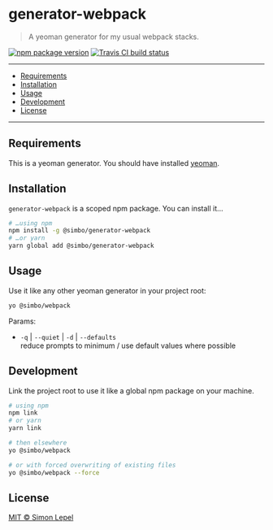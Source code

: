 generator-webpack
=================

  > A yeoman generator for my usual webpack stacks.

[![npm package version](https://img.shields.io/npm/v/@simbo/generator-webpack.svg?style=flat-square)](https://www.npmjs.com/package/@simbo/generator-webpack)
[![Travis CI build status](https://travis-ci.org/simbo/generator-webpack.svg?branch=master)](https://travis-ci.org/simbo/generator-webpack/builds)

---

<!-- TOC -->

- [Requirements](#requirements)
- [Installation](#installation)
- [Usage](#usage)
- [Development](#development)
- [License](#license)

<!-- /TOC -->

---


## Requirements

This is a yeoman generator. You should have installed
[yeoman](http://yeoman.io/).


## Installation

`generator-webpack` is a scoped npm package. You can install it…

``` sh
# …using npm
npm install -g @simbo/generator-webpack
# …or yarn
yarn global add @simbo/generator-webpack
```


## Usage

Use it like any other yeoman generator in your project root:

``` sh
yo @simbo/webpack
```

Params:

  - `-q` | `--quiet` | `-d` | `--defaults`  
    reduce prompts to minimum / use default values where possible


## Development

Link the project root to use it like a global npm package on your machine.

``` sh
# using npm
npm link
# or yarn
yarn link

# then elsewhere
yo @simbo/webpack

# or with forced overwriting of existing files
yo @simbo/webpack --force
```


## License

[MIT &copy; Simon Lepel](http://simbo.mit-license.org/)
